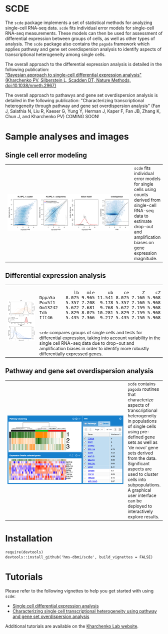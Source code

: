# SCDE

The `scde` package implements a set of statistical methods for analyzing single-cell RNA-seq data. `scde` fits individual error models for single-cell RNA-seq measurements. These models can then be used for assessment of differential expression between groups of cells, as well as other types of analysis. The `scde` package also contains the `pagoda` framework which applies pathway and gene set overdispersion analysis to identify aspects of transcriptional heterogeneity among single cells. 
  
The overall approach to the differential expression analysis is detailed in the following publication:  
["Bayesian approach to single-cell differential expression analysis" (Kharchenko PV, Silberstein L, Scadden DT, Nature Methods, doi:10.1038/nmeth.2967)](http://www.nature.com/nmeth/journal/v11/n7/abs/nmeth.2967.html)

The overall approach to pathawys and gene set overdispersion analysis is detailed in the following publication:
"Characterizing transcriptional heterogeneity through pathway and gene set overdispersion analysis" (Fan J, Salathia N, Liu R, Kaeser G, Yung Y, Herman J, Kaper F, Fan JB, Zhang K, Chun J, and Kharchenko PV) COMING SOON!

# Sample analyses and images

## Single cell error modeling
<table>
  <tr>
    <td width=400px>
      <img src="vignettes/figures/pagoda-cell.model.fits-0.png" width="400px">
    </td>
    <td>
      <code>scde</code> fits individual error models for single cells using counts derived from single-cell RNA-seq data to estimate drop-out and amplification biases on gene expression magnitude.
    </td>
  </tr>
</table>

## Differential expression analysis
<table>
  <tr>
    <td width=250px>
      <img src="vignettes/figures/scde-diffexp3-1.png" width="250px">
    </td>
    <td>
      <pre>
             lb   mle     ub    ce     Z    cZ
Dppa5a    8.075 9.965 11.541 8.075 7.160 5.968
Pou5f1    5.357 7.208  9.178 5.357 7.160 5.968
Gm13242   5.672 7.681  9.768 5.672 7.159 5.968
Tdh       5.829 8.075 10.281 5.829 7.159 5.968
Ift46     5.435 7.366  9.217 5.435 7.150 5.968</pre>
      <br>
      <code>scde</code> compares groups of single cells and tests for differential expression, taking into account variability in the single cell RNA-seq data due to drop-out and amplification biases in order to identify more robustly differentially expressed genes. 
    </td>
  </tr>
</table>

## Pathway and gene set overdispersion analysis
<table>
  <tr>
    <td width=400px>
      <img src="vignettes/figures/pagoda-Screen_Shot_2015-06-07_at_4.53.46_PM.png" width="400px"> 
    </td>
    <td>
      <code>scde</code> contains <code>pagoda</code> routines that characterize aspects of transcriptional heterogeneity in populations of single cells using pre-defined gene sets as well as 'de novo' gene sets derived from the data. Significant aspects are used to cluster cells into subpopulations. A graphical user interface can be deployed to interactively explore results. 
    </td>
  </tr>
</table>
    
# Installation 

```
require(devtools)
devtools::install_github('hms-dbmi/scde', build_vignettes = FALSE)
```

# Tutorials

Please refer to the following vignettes to help you get started with using `scde`:
- [Single cell differential expression analysis](vignettes/diffexp.md)
- [Characterizing single cell transcriptional heterogeneity using pathway and gene set overdispersion analysis](vignettes/pagoda.md)

Additional tutorials are available on the [Kharchenko Lab website](http://pklab.med.harvard.edu/scde/index.html). 
